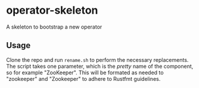 # operator-skeleton
A skeleton to bootstrap a new operator

## Usage

Clone the repo and run `rename.sh` to perform the necessary replacements.
The script takes one parameter, which is the _pretty_ name of the component, so for example "ZooKeeper". 
This will be formated as needed to "zookeeper" and "Zookeeper" to adhere to Rustfmt guidelines.